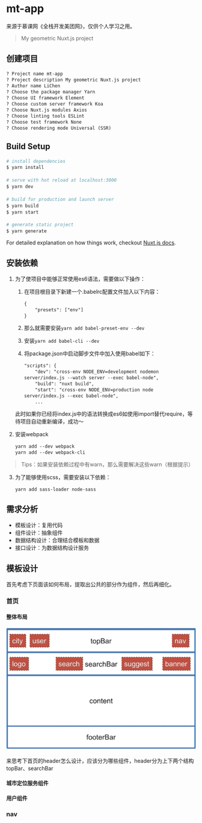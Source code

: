 # mt-app

来源于慕课网《全栈开发美团网》，仅供个人学习之用。

> My geometric Nuxt.js project

## 创建项目

```
? Project name mt-app
? Project description My geometric Nuxt.js project
? Author name LiChen
? Choose the package manager Yarn
? Choose UI framework Element
? Choose custom server framework Koa
? Choose Nuxt.js modules Axios
? Choose linting tools ESLint
? Choose test framework None
? Choose rendering mode Universal (SSR)
```

## Build Setup

``` bash
# install dependencies
$ yarn install

# serve with hot reload at localhost:3000
$ yarn dev

# build for production and launch server
$ yarn build
$ yarn start

# generate static project
$ yarn generate
```

For detailed explanation on how things work, checkout [Nuxt.js docs](https://nuxtjs.org).

## 安装依赖

1. 为了使项目中能够正常使用es6语法，需要做以下操作：

   1. 在项目根目录下新建一个.babelrc配置文件加入以下内容：

      ```
      {
          "presets": ["env"]
      }
      ```

   2. 那么就需要安装`yarn add babel-preset-env --dev`

   3. 安装`yarn add babel-cli --dev `

   4. 将package.json中启动脚步文件中加入使用babel如下：

      ```
      "scripts": {
          "dev": "cross-env NODE_ENV=development nodemon server/index.js --watch server --exec babel-node",
          "build": "nuxt build",
          "start": "cross-env NODE_ENV=production node server/index.js --exec babel-node",
          ...
      ```

   此时如果你已经将index.js中的语法转换成es6如使用import替代require，等待项目自动重新编译，成功～

2. 安装webpack

   ```
   yarn add --dev webpack
   yarn add --dev webpack-cli
   ```

> Tips：如果安装依赖过程中有warn，那么需要解决这些warn（根据提示）

3. 为了能够使用scss，需要安装以下依赖：

   ```
   yarn add sass-loader node-sass
   ```


## 需求分析

- 模板设计：复用代码
- 组件设计：抽象组件
- 数据结构设计：合理结合模板和数据 
- 接口设计：为数据结构设计服务

## 模板设计

首先考虑下页面该如何布局，提取出公共的部分作为组件，然后再细化。

### 首页

#### 整体布局

![](https://raw.githubusercontent.com/xiaxinandye/GitImage/master/mt-app/20190828143541.png)

来思考下首页的header怎么设计，应该分为哪些组件，header分为上下两个结构topBar、searchBar

#### 城市定位服务组件

#### 用户组件

### nav



